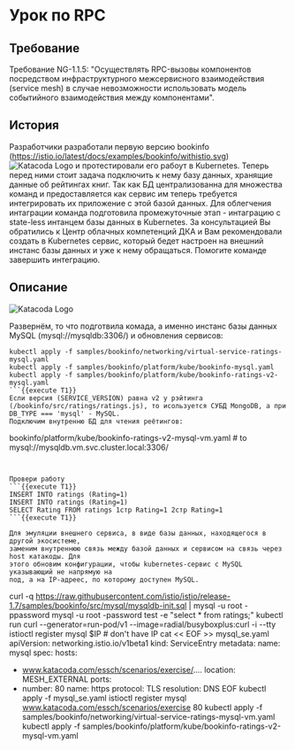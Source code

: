 # Урок по RPC
## Требование
Требование NG-1.1.5: "Осуществлять RPC-вызовы компонентов посредством инфраструктурного межсервисного взаимодействия (service mesh) в случае невозможности использовать модель событийного взаимодействия между компонентами".
## История
Разработчики разработали первую версию bookinfo (https://istio.io/latest/docs/examples/bookinfo/withistio.svg) ![Katacoda Logo](https://istio.io/latest/docs/examples/bookinfo/withistio.svg) и протестировали его рабоут в Kubernetes. Теперь перед ними стоит задача подключить к нему базу данных, хранящие данные об рейтингах книг. Так как БД централизованна для множества команд и предоставляется как сервис им теперь требуется интегрировать их приложение с этой базой данных. Для облегчения интаграции команда подготовила промежуточные этап - интаграцию с state-less интанцем базы данных в Kubernetes. За консультацией Вы обратились к Центр облачных компетенций ДКА и Вам рекомендовали создать в Kubernetes сервис, который бедет настроен на внешний инстанс базы данных и уже к нему обращаться. Помогите команде завершить интеграцию.
## Описание
![Katacoda Logo](./assets/logo-text-with-head.png)

Развернём, то что подготвила комада, а именно инстанс базы данных MySQL (mysql://mysqldb:3306/) и обновления сервисов:
```
kubectl apply -f samples/bookinfo/networking/virtual-service-ratings-mysql.yaml
kubectl apply -f samples/bookinfo/platform/kube/bookinfo-mysql.yaml
kubectl apply -f samples/bookinfo/platform/kube/bookinfo-ratings-v2-mysql.yaml
```{{execute T1}}
Если версия (SERVICE_VERSION) равна v2 у рэйтинга (/bookinfo/src/ratings/ratings.js), то исользуется СУБД MongoDB, а при DB_TYPE === 'mysql' - MySQL.
Подключим внутренню БД для чтения реётингов:
```
bookinfo/platform/kube/bookinfo-ratings-v2-mysql-vm.yaml # to mysql://mysqldb.vm.svc.cluster.local:3306/
```


Провери работу 
```{{execute T1}}
INSERT INTO ratings (Rating=1)
INSERT INTO ratings (Rating=1)
SELECT Rating FROM ratings 1стр Rating=1 2стр Rating=1
```{{execute T1}}

Для эмуляции внешнего сервиса, в виде базы данных, находящегося в другой экосистеме,
заменим внутреннюю связь между базой данных и сервисом на связь через host катакоды. Для 
этого обновим конфигурации, чтобы kubernetes-сервис c MySQL указывающий не напрямую на 
под, а на IP-адреес, по которому доступен MySQL. 
```
curl -q https://raw.githubusercontent.com/istio/istio/release-1.7/samples/bookinfo/src/mysql/mysqldb-init.sql | mysql -u root -ppassword
mysql -u root -password test -e "select * from ratings;"
kubectl run curl --generator=run-pod/v1 --image=radial/busyboxplus:curl -i --tty
istioctl register mysql $IP # don't have IP
cat << EOF >> mysql_se.yaml
apiVersion: networking.istio.io/v1beta1
kind: ServiceEntry
metadata:
  name: mysql
spec:
  hosts:
  - www.katacoda.com/essch/scenarios/exercise/....
  location: MESH_EXTERNAL
  ports:
  - number: 80
    name: https
    protocol: TLS
  resolution: DNS
EOF
kubectl apply -f mysql_se.yaml
istioctl register mysql www.katacoda.com/essch/scenarios/exercise 80
kubectl apply -f samples/bookinfo/networking/virtual-service-ratings-mysql-vm.yaml
kubectl apply -f samples/bookinfo/platform/kube/bookinfo-ratings-v2-mysql-vm.yaml
```{{execute T1}}
